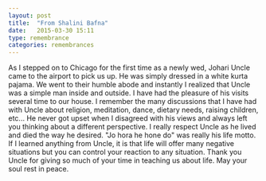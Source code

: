```yaml
---
layout: post
title:  "From Shalini Bafna"
date:   2015-03-30 15:11
type: remembrance
categories: remembrances
---
```


As I stepped on to Chicago for the first time as a newly wed, Johari Uncle came to the airport to pick us up.  He  was simply dressed in a white kurta pajama.  We went to their humble abode and instantly I realized that Uncle was a simple man inside and outside.  I have had the pleasure of his visits several time to our house.  I remember the many discussions that I have had with Uncle about religion, meditation, dance, dietary needs, raising children, etc... He never got upset when I disagreed with his views and always left you thinking about a different perspective.  I really respect Uncle as he lived and died the way he desired.  "Jo hora he hone do" was really his life motto.  If I learned anything from Uncle, it is that life will offer many negative situations but you can control your reaction to any situation.  Thank you Uncle for giving so much of your time in teaching us about life.  May your soul rest in peace.    
